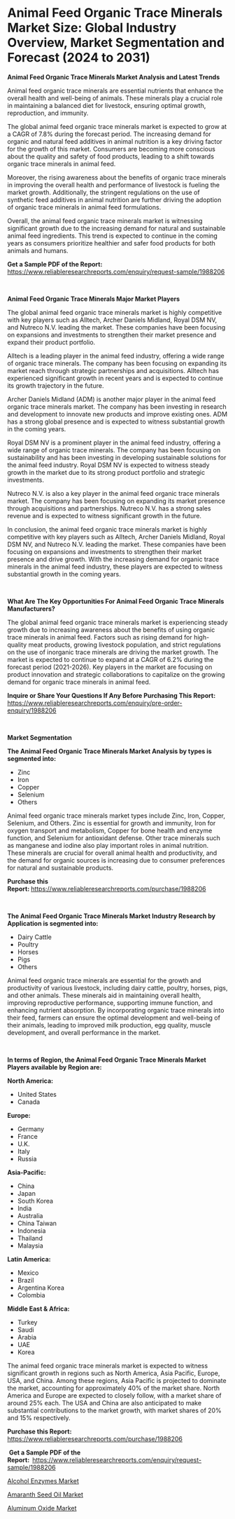 <p><h1>Animal Feed Organic Trace Minerals Market Size: Global Industry Overview, Market Segmentation and Forecast (2024 to 2031)</h1></p><p><strong>Animal Feed Organic Trace Minerals Market Analysis and Latest Trends</strong></p>
<p><p>Animal feed organic trace minerals are essential nutrients that enhance the overall health and well-being of animals. These minerals play a crucial role in maintaining a balanced diet for livestock, ensuring optimal growth, reproduction, and immunity.</p><p>The global animal feed organic trace minerals market is expected to grow at a CAGR of 7.8% during the forecast period. The increasing demand for organic and natural feed additives in animal nutrition is a key driving factor for the growth of this market. Consumers are becoming more conscious about the quality and safety of food products, leading to a shift towards organic trace minerals in animal feed.</p><p>Moreover, the rising awareness about the benefits of organic trace minerals in improving the overall health and performance of livestock is fueling the market growth. Additionally, the stringent regulations on the use of synthetic feed additives in animal nutrition are further driving the adoption of organic trace minerals in animal feed formulations.</p><p>Overall, the animal feed organic trace minerals market is witnessing significant growth due to the increasing demand for natural and sustainable animal feed ingredients. This trend is expected to continue in the coming years as consumers prioritize healthier and safer food products for both animals and humans.</p></p>
<p><strong>Get a Sample PDF of the Report:&nbsp;</strong> <a href="https://www.reliableresearchreports.com/enquiry/request-sample/1988206">https://www.reliableresearchreports.com/enquiry/request-sample/1988206</a></p>
<p>&nbsp;</p>
<p><strong>Animal Feed Organic Trace Minerals Major Market Players</strong></p>
<p><p>The global animal feed organic trace minerals market is highly competitive with key players such as Alltech, Archer Daniels Midland, Royal DSM NV, and Nutreco N.V. leading the market. These companies have been focusing on expansions and investments to strengthen their market presence and expand their product portfolio.</p><p>Alltech is a leading player in the animal feed industry, offering a wide range of organic trace minerals. The company has been focusing on expanding its market reach through strategic partnerships and acquisitions. Alltech has experienced significant growth in recent years and is expected to continue its growth trajectory in the future.</p><p>Archer Daniels Midland (ADM) is another major player in the animal feed organic trace minerals market. The company has been investing in research and development to innovate new products and improve existing ones. ADM has a strong global presence and is expected to witness substantial growth in the coming years.</p><p>Royal DSM NV is a prominent player in the animal feed industry, offering a wide range of organic trace minerals. The company has been focusing on sustainability and has been investing in developing sustainable solutions for the animal feed industry. Royal DSM NV is expected to witness steady growth in the market due to its strong product portfolio and strategic investments.</p><p>Nutreco N.V. is also a key player in the animal feed organic trace minerals market. The company has been focusing on expanding its market presence through acquisitions and partnerships. Nutreco N.V. has a strong sales revenue and is expected to witness significant growth in the future.</p><p>In conclusion, the animal feed organic trace minerals market is highly competitive with key players such as Alltech, Archer Daniels Midland, Royal DSM NV, and Nutreco N.V. leading the market. These companies have been focusing on expansions and investments to strengthen their market presence and drive growth. With the increasing demand for organic trace minerals in the animal feed industry, these players are expected to witness substantial growth in the coming years.</p></p>
<p>&nbsp;</p>
<p><strong>What Are The Key Opportunities For Animal Feed Organic Trace Minerals Manufacturers?</strong></p>
<p><p>The global animal feed organic trace minerals market is experiencing steady growth due to increasing awareness about the benefits of using organic trace minerals in animal feed. Factors such as rising demand for high-quality meat products, growing livestock population, and strict regulations on the use of inorganic trace minerals are driving the market growth. The market is expected to continue to expand at a CAGR of 6.2% during the forecast period (2021-2026). Key players in the market are focusing on product innovation and strategic collaborations to capitalize on the growing demand for organic trace minerals in animal feed.</p></p>
<p><strong>Inquire or Share Your Questions If Any Before Purchasing This Report:</strong> <a href="https://www.reliableresearchreports.com/enquiry/pre-order-enquiry/1988206">https://www.reliableresearchreports.com/enquiry/pre-order-enquiry/1988206</a></p>
<p>&nbsp;</p>
<p><strong>Market Segmentation</strong></p>
<p><strong>The Animal Feed Organic Trace Minerals Market Analysis by types is segmented into:</strong></p>
<p><ul><li>Zinc</li><li>Iron</li><li>Copper</li><li>Selenium</li><li>Others</li></ul></p>
<p><p>Animal feed organic trace minerals market types include Zinc, Iron, Copper, Selenium, and Others. Zinc is essential for growth and immunity, Iron for oxygen transport and metabolism, Copper for bone health and enzyme function, and Selenium for antioxidant defense. Other trace minerals such as manganese and iodine also play important roles in animal nutrition. These minerals are crucial for overall animal health and productivity, and the demand for organic sources is increasing due to consumer preferences for natural and sustainable products.</p></p>
<p><strong>Purchase this Report:&nbsp;</strong><a href="https://www.reliableresearchreports.com/purchase/1988206">https://www.reliableresearchreports.com/purchase/1988206</a></p>
<p>&nbsp;</p>
<p><strong>The Animal Feed Organic Trace Minerals Market Industry Research by Application is segmented into:</strong></p>
<p><ul><li>Dairy Cattle</li><li>Poultry</li><li>Horses</li><li>Pigs</li><li>Others</li></ul></p>
<p><p>Animal feed organic trace minerals are essential for the growth and productivity of various livestock, including dairy cattle, poultry, horses, pigs, and other animals. These minerals aid in maintaining overall health, improving reproductive performance, supporting immune function, and enhancing nutrient absorption. By incorporating organic trace minerals into their feed, farmers can ensure the optimal development and well-being of their animals, leading to improved milk production, egg quality, muscle development, and overall performance in the market.</p></p>
<p>&nbsp;</p>
<p><strong>In terms of Region, the Animal Feed Organic Trace Minerals Market Players available by Region are:</strong></p>
<p>
    <p> <strong> North America: </strong>
        <ul>
            <li>United States</li>
            <li>Canada</li>
        </ul>
        </p> 
    <p> <strong> Europe: </strong>
        <ul>
            <li>Germany</li>
            <li>France</li>
            <li>U.K.</li>
            <li>Italy</li>
            <li>Russia</li>
        </ul>
        </p> 
    <p> <strong> Asia-Pacific: </strong>
        <ul>
            <li>China</li>
            <li>Japan</li>
            <li>South Korea</li>
            <li>India</li>
            <li>Australia</li>
            <li>China Taiwan</li>
            <li>Indonesia</li>
            <li>Thailand</li>
            <li>Malaysia</li>
        </ul>
        </p> 
    <p> <strong> Latin America: </strong>
        <ul>
            <li>Mexico</li>
            <li>Brazil</li>
            <li>Argentina Korea</li>
            <li>Colombia</li>
        </ul>
        </p> 
    <p> <strong> Middle East & Africa: </strong>
        <ul>
            <li>Turkey</li>
            <li>Saudi</li>
            <li>Arabia</li>
            <li>UAE</li>
            <li>Korea</li>
        </ul>
    </p>
    </p>
<p><p>The animal feed organic trace minerals market is expected to witness significant growth in regions such as North America, Asia Pacific, Europe, USA, and China. Among these regions, Asia Pacific is projected to dominate the market, accounting for approximately 40% of the market share. North America and Europe are expected to closely follow, with a market share of around 25% each. The USA and China are also anticipated to make substantial contributions to the market growth, with market shares of 20% and 15% respectively.</p></p>
<p><strong>Purchase this Report: </strong><a href="https://www.reliableresearchreports.com/purchase/1988206">https://www.reliableresearchreports.com/purchase/1988206</a></p>
<p>&nbsp;<strong>Get a Sample PDF of the Report:&nbsp;&nbsp;</strong><a href="https://www.reliableresearchreports.com/enquiry/request-sample/1988206">https://www.reliableresearchreports.com/enquiry/request-sample/1988206</a></p>
<p><strong></strong></p>
<p><p><a href="https://github.com/julyju69/Market-Research-Report-List-2/blob/main/alcohol-enzymes-market.md">Alcohol Enzymes Market</a></p><p><a href="https://github.com/kosella/Market-Research-Report-List-2/blob/main/amaranth-seed-oil-market.md">Amaranth Seed Oil Market</a></p><p><a href="https://github.com/nathandecarvalho/Market-Research-Report-List-2/blob/main/aluminum-oxide-market.md">Aluminum Oxide Market</a></p></p>